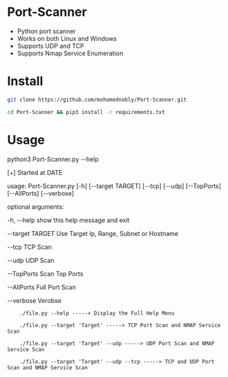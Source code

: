 # Port-Scanner
- Python port scanner 
- Works on both Linux and Windows 
- Supports UDP and TCP 
- Supports Nmap Service Enumeration 
# Install 

```bash
git clone https://github.com/mohamednobly/Port-Scanner.git
```
```bash
cd Port-Scanner && pip3 install -r requirements.txt

```
# Usage 
python3 Port-Scanner.py --help 



           
[+] Started at DATE


usage: Port-Scanner.py [-h] [--target TARGET] [--tcp] [--udp] [--TopPorts] [--AllPorts] [--verbose]

optional arguments:


-h, --help       show this help message and exit


--target TARGET  Use Target Ip, Range, Subnet or Hostname


--tcp            TCP Scan


--udp            UDP Scan


--TopPorts       Scan Top Ports


--AllPorts       Full Port Scan


--verbose        Verobse




        ./file.py --help -----> Display the Full Help Menu 

        ./file.py --target 'Target' -----> TCP Port Scan and NMAP Service Scan 

        ./file.py --target 'Target' --udp -----> UDP Port Scan and NMAP Service Scan 

        ./file.py --target 'Target' --udp --tcp -----> TCP and UDP Port Scan and NMAP Service Scan 


                                                                                        

